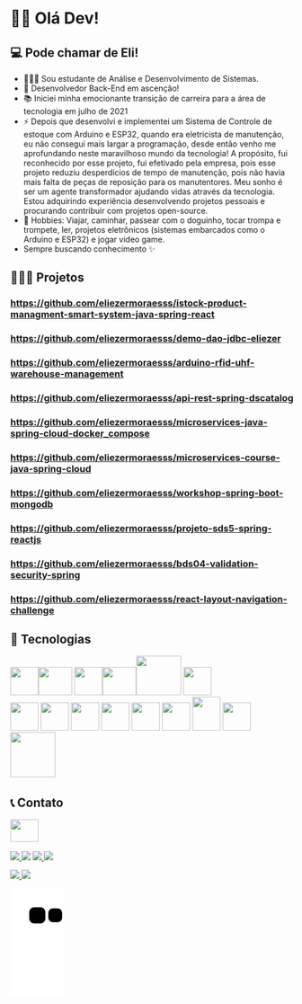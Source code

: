 # 👋🏼 Olá Dev!
## 💻 Pode chamar de Eli!

- 👨🏼‍💻 Sou estudante de Análise e Desenvolvimento de Sistemas. <br>
- 🎯 Desenvolvedor Back-End em ascenção! <br>
- 📚 Iniciei minha emocionante transição de carreira para a área de tecnologia em julho de 2021 <br>
- ⚡ Depois que desenvolvi e implementei um Sistema de Controle de estoque com Arduino e ESP32, quando era eletricista de manutenção, eu não consegui mais largar a programação, desde então venho me aprofundando neste maravilhoso mundo da tecnologia! A propósito, fui reconhecido por esse projeto, fui efetivado pela empresa, pois esse projeto reduziu desperdícios de tempo de manutenção, pois não havia mais falta de peças de reposição para os manutentores.
Meu sonho é ser um agente transformador ajudando vidas através da tecnologia.
Estou adquirindo experiência desenvolvendo projetos pessoais e procurando contribuir com projetos open-source.
- 🎺 Hobbies: Viajar, caminhar, passear com o doguinho, tocar trompa e trompete, ler, projetos eletrônicos (sistemas embarcados como o Arduino e ESP32) e jogar video game.
- Sempre buscando conhecimento ✨

## 👨🏼‍💻 Projetos

### https://github.com/eliezermoraesss/istock-product-managment-smart-system-java-spring-react
### https://github.com/eliezermoraesss/demo-dao-jdbc-eliezer
### https://github.com/eliezermoraesss/arduino-rfid-uhf-warehouse-management
### https://github.com/eliezermoraesss/api-rest-spring-dscatalog
### https://github.com/eliezermoraesss/microservices-java-spring-cloud-docker_compose
### https://github.com/eliezermoraesss/microservices-course-java-spring-cloud
### https://github.com/eliezermoraesss/workshop-spring-boot-mongodb
### https://github.com/eliezermoraesss/projeto-sds5-spring-reactjs
### https://github.com/eliezermoraesss/bds04-validation-security-spring
### https://github.com/eliezermoraesss/react-layout-navigation-challenge

## 🧰 Tecnologias

<img height="50" width="50" src="https://cdn.jsdelivr.net/gh/devicons/devicon/icons/java/java-original-wordmark.svg" /><img height="50" width="60" src="https://cdn.jsdelivr.net/gh/devicons/devicon/icons/spring/spring-original-wordmark.svg" />
          <img height="50" width="50" src="https://cdn.jsdelivr.net/gh/devicons/devicon/icons/oracle/oracle-original.svg" /><img height="50" width="60" src="https://cdn.jsdelivr.net/gh/devicons/devicon/icons/postgresql/postgresql-original.svg" /><img height="70" width="80" src="https://cdn.jsdelivr.net/gh/devicons/devicon/icons/mysql/mysql-original-wordmark.svg" />
            <img height="50" width="50" src="https://cdn.jsdelivr.net/gh/devicons/devicon/icons/mongodb/mongodb-original-wordmark.svg" /><br>
            <img height="50" width="50" src="https://cdn.jsdelivr.net/gh/devicons/devicon/icons/html5/html5-original.svg" />
            <img height="50" width="50" src="https://cdn.jsdelivr.net/gh/devicons/devicon/icons/css3/css3-original.svg" />
            <img height="50" width="50" src="https://cdn.jsdelivr.net/gh/devicons/devicon/icons/javascript/javascript-original.svg" />
            <img height="50" width="50" src="https://cdn.jsdelivr.net/gh/devicons/devicon/icons/bootstrap/bootstrap-original.svg" />
            <img height="50" width="50" src="https://cdn.jsdelivr.net/gh/devicons/devicon/icons/react/react-original-wordmark.svg" />
            <img height="50" width="50" src="https://cdn.jsdelivr.net/gh/devicons/devicon/icons/docker/docker-original.svg" />
            <img height="60" width="50" src="https://cdn.jsdelivr.net/gh/devicons/devicon/icons/amazonwebservices/amazonwebservices-plain-wordmark.svg" />
            <img height="50" width="50" src="https://cdn.jsdelivr.net/gh/devicons/devicon/icons/arduino/arduino-original-wordmark.svg" /><img height="80" width="80" src="https://cdn.jsdelivr.net/gh/devicons/devicon/icons/linux/linux-original.svg" />
          
           
## 📞 Contato

<a href="https://www.linkedin.com/in/eliezer-moraes-silva-80b68010b/"><img height="40" width="50" src="https://cdn.jsdelivr.net/gh/devicons/devicon/icons/linkedin/linkedin-original.svg" /></a>

<a href="https://wa.me/5519981374137" alt="WhatsApp" target="_blank"> <img src="https://img.shields.io/badge/WhatsApp-25D366?style=for-the-badge&logo=whatsapp&logoColor=white"/> </a>
[<img src="https://img.shields.io/badge/Telegram-2CA5E0?style=for-the-badge&logo=telegram&logoColor=white" />](https://t.me/eliezermoraes)
<a href="mailto:eliezer.moraes@outlook.com?subject=Hello Mr. Eliezer Moraes silva" target="_blank"> <img src="https://img.shields.io/badge/Microsoft_Outlook-0078D4?style=for-the-badge&logo=microsoft-outlook&logoColor=white"/> </a>
<a href="mailto:eliezer.ingproj@gmail.com?subject=Hello Mr. Eliezer" target="_blank"> <img src="https://img.shields.io/badge/Gmail-D14836?style=for-the-badge&logo=gmail&logoColor=white"/> </a>

<div>
<a href="https://github.com/eliezermoraesss">
<img height="180em" src="https://github-readme-stats.vercel.app/api/top-langs/?username=eliezermoraesss&layout=compact&langs_count=7&theme=dracula"/>
<img height="180em" src="https://github-readme-stats.vercel.app/api?username=eliezermoraesss&show_icons=true&theme=dracula&include_all_commits=true&count_private=true"/>
</div>
  
  ![Snake animation](https://github.com/eliezermoraesss/eliezermoraesss/blob/output/github-contribution-grid-snake.svg)<br><br>
  
